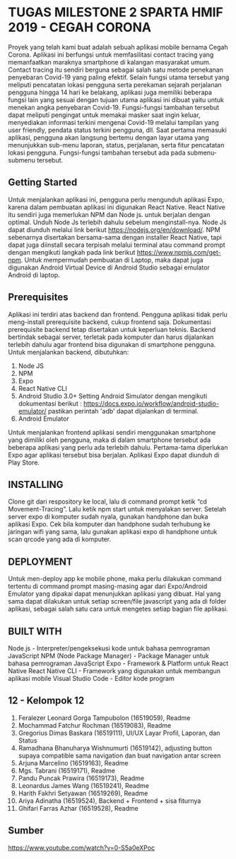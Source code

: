# TUGAS MILESTONE 2 SPARTA HMIF 2019 - CEGAH CORONA
Proyek yang telah kami buat adalah sebuah aplikasi mobile bernama Cegah Corona. Aplikasi ini berfungsi untuk memfasilitasi contact tracing yang memanfaatkan maraknya smartphone di kalangan masyarakat umum. Contact tracing itu sendiri berguna sebagai salah satu metode penekanan penyebaran Covid-19 yang paling efektif. Selain fungsi utama tersebut yang meliputi pencatatan lokasi pengguna serta perekaman sejarah perjalanan pengguna hingga 14 hari ke belakang, aplikasi juga memiliki beberapa fungsi lain yang sesuai dengan tujuan utama aplikasi ini dibuat yaitu untuk menekan angka penyebaran Covid-19. Fungsi-fungsi tambahan tersebut dapat meliputi pengingat untuk memakai masker saat ingin keluar, menyediakan informasi terkini mengenai Covid-19 melalui tampilan yang user friendly, pendata status terkini pengguna, dll. Saat pertama memasuki aplikasi, pengguna akan langsung bertemu dengan layar utama yang menunjukkan sub-menu laporan, status, perjalanan, serta fitur pencatatan lokasi pengguna. Fungsi-fungsi tambahan tersebut ada pada submenu-submenu tersebut. 

## Getting Started
Untuk menjalankan aplikasi ini, pengguna perlu mengunduh aplikasi Expo, karena dalam pembuatan aplikasi ini digunakan React Native. React Native itu sendiri juga memerlukan NPM dan Node js. untuk berjalan dengan optimal.  Unduh Node Js terlebih dahulu sebelum menginstall-nya. Node Js dapat diunduh melalui link berikut https://nodejs.org/en/download/. NPM sebenarnya disertakan bersama-sama dengan installer React Native, tapi dapat juga diinstall secara terpisah melalui terminal atau command prompt dengan mengikuti langkah pada link berikut https://www.npmjs.com/get-npm. Untuk mempermudah pembuatan di Laptop, maka dapat juga digunakan Android Virtual Device di Android Studio sebagai emulator Android di laptop.

## Prerequisites
Aplikasi ini terdiri atas backend dan frontend. Pengguna aplikasi tidak perlu meng-install prerequisite backend, cukup frontend saja. Dokumentasi prerequisite backend tetap disertakan untuk keperluan teknis.
Backend bertindak sebagai server, terletak pada komputer dan harus dijalankan terlebih dahulu agar frontend bisa digunakan di smartphone pengguna. Untuk menjalankan backend, dibutuhkan:
1. Node JS
2. NPM
3. Expo
4. React Native CLI
5. Android Studio 3.0+
Setting Android Simulator dengan mengikuti dokumentasi berikut : https://docs.expo.io/workflow/android-studio-emulator/ 
pastikan perintah 'adb' dapat dijalankan di terminal.
6. Android Emulator

Untuk menjalankan frontend aplikasi sendiri menggunakan smartphone yang dimiliki oleh pengguna, maka di dalam smartphone tersebut ada beberapa aplikasi yang perlu ada terlebih dahulu. Pertama-tama diperlukan Expo agar aplikasi tersebut bisa berjalan. Aplikasi Expo dapat diunduh di Play Store.

## INSTALLING 
Clone git dari respository ke local, lalu di command prompt ketik “cd Movement-Tracing”. Lalu ketik npm start untuk menyalakan server.
Setelah server expo di komputer sudah nyala, gunakan handphone dan buka aplikasi Expo. Cek bila komputer dan handphone sudah terhubung ke jaringan wifi yang sama, lalu gunakan aplikasi expo di handphone untuk scan qrcode yang ada di komputer.


## DEPLOYMENT
Untuk men-deploy app ke mobile phone, maka perlu dilakukan command tertentu di command prompt masing-masing agar dari Expo/Android Emulator yang dipakai dapat menunjukkan aplikasi yang dibuat. Hal yang sama dapat dilakukan untuk setiap screen/file javascript yang ada di folder aplikasi, sebagai salah satu cara untuk mengetes setiap bagian file aplikasi.

## BUILT WITH
Node.js - Interpreter/pengeksekusi kode untuk bahasa pemrograman JavaScript
NPM (Node Package Manager) -  Package Manager untuk bahasa pemrograman JavaScript
Expo - Framework & Platform untuk React Native
React Native CLI - Framework yang digunakan untuk membangun aplikasi mobile
Visual Studio Code - Editor kode program

## 12 - Kelompok 12

1. Feralezer Leonard Gorga Tampubolon (16519059), Readme
2. Mochammad Fatchur Rochman (16519083), Readme
3. Gregorius Dimas Baskara (16519111), UI/UX Layar Profil, Laporan, dan Status
4. Ramadhana Bhanuharya Wishnumurti (16519142), adjusting button supaya compatible sama navigation dan buat navigation antar screen
5. Arjuna Marcelino (16519163), Readme
6. Mgs. Tabrani (16519171), Readme
7. Pandu Puncak Prawira (16519173), Readme
8. Leonardus James Wang (16519241), Readme
9. Harith Fakhri Setyawan (16519269), Readme
10. Ariya Adinatha (16519524), Backend + Frontend + sisa fiturnya
11. Ghifari Farras Azhar (16519528),  Readme

## Sumber
https://www.youtube.com/watch?v=0-S5a0eXPoc









